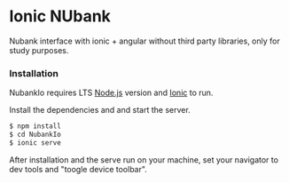 # Ionic NUbank

Nubank interface with ionic + angular without third party libraries, only for study purposes.

### Installation

NubankIo requires LTS  [Node.js](https://nodejs.org/) version and [Ionic](https://ionicframework.com/docs/intro/cli) to run.

Install the dependencies and and start the server.

```sh
$ npm install 
$ cd NubankIo
$ ionic serve
```

After installation and the serve run on your machine, set your navigator to dev tools and "toogle device toolbar".



